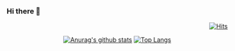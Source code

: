 ### Hi there 👋

<!--
**ssj9398/ssj9398** is a ✨ _special_ ✨ repository because its `README.md` (this file) appears on your GitHub profile.-->

<!--방문자 -->
<div align = right>

[![Hits](https://hits.seeyoufarm.com/api/count/incr/badge.svg?url=https%3A%2F%2Fgithub.com%2Fssj9398&count_bg=%2379C83D&title_bg=%23555555&icon=&icon_color=%23E7E7E7&title=hits&edge_flat=false)](https://hits.seeyoufarm.com)
</div>

<div align = center>
  
[![Anurag's github stats](https://github-readme-stats.vercel.app/api?username=ssj9398&theme=merko)](https://github.com/anuraghazra/github-readme-stats)
  [![Top Langs](https://github-readme-stats.vercel.app/api/top-langs/?username=ssj9398&layout=compact&theme=merko)](https://github.com/anuraghazra/github-readme-stats)
</div>


<!-- MOST LANGUAGES 
<p align = center>
  
[![Top Langs](https://github-readme-stats.vercel.app/api/top-langs/?username=ssj9398&layout=compact)](https://github.com/anuraghazra/github-readme-stats)
</p>
-->


<!--이메일 
<p align = right>
[![Gmail Badge](https://img.shields.io/badge/Gmail-d14836?style=flat-square&logo=Gmail&logoColor=white&link=mailto:sjs939883@gmail.com)](mailto:sjs939883@gmail.com)
</p>
-->
<!--
Here are some ideas to get you started:

- 🔭 I’m currently working on ...
- 🌱 I’m currently learning ...
- 👯 I’m looking to collaborate on ...
- 🤔 I’m looking for help with ...
- 💬 Ask me about ...
- 📫 How to reach me: ...
- 😄 Pronouns: ...
- ⚡ Fun fact: ...
-->
